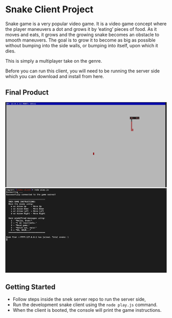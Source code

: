 # Snake Client Project

Snake game is a very popular video game. It is a video game concept where the player maneuvers a dot and grows it by ‘eating’ pieces of food. As it moves and eats, it grows and the growing snake becomes an obstacle to smooth maneuvers. The goal is to grow it to become as big as possible without bumping into the side walls, or bumping into itself, upon which it dies.

This is simply a multiplayer take on the genre.

Before you can run this client, you will need to be running the server side which you can download and install from here. 

## Final Product

!["Snek in action."](./screenshots/pic-1.png)
!["Snek console."](./screenshots/pic-2.png)


## Getting Started

- Follow steps inside the snek server repo to run the server side,
- Run the development snake client using the `node play.js` command.
- When the client is booted, the console will print the game instructions.